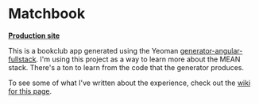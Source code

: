 # Matchbook
**[Production site](http://matchbook.herokuapp.com)**

This is a bookclub app generated using the Yeoman [generator-angular-fullstack](https://github.com/DaftMonk/generator-angular-fullstack). I'm using this project as a way to learn more about the MEAN stack. There's a ton to learn from the code that the generator produces.

To see some of what I've written about the experience, check out the [wiki for this page](https://github.com/cofauver/bookclub/wiki).


